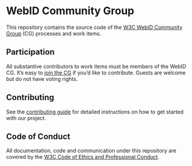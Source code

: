 
# WebID Community Group

 This repository contains the source code of the [W3C WebID Community
 Group](https://www.w3.org/groups/cg/webid/) (CG) processes and work items.

 ## Participation

 All substantive contributors to work items must be members of the WebID CG.
 It’s easy to [join the CG](https://www.w3.org/community/webid/join) if you’d
 like to contribute. Guests are welcome but do not have voting rights.

 ## Contributing

 See the [contributing
 guide](https://github.com/w3c/WebID/blob/main/CONTRIBUTING.md) for detailed
 instructions on how to get started with our project.

 ## Code of Conduct

 All documentation, code and communication under this repository are covered by
 the [W3C Code of Ethics and Professional
 Conduct](https://www.w3.org/Consortium/cepc/).
